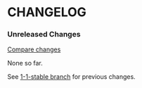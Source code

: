 # CHANGELOG

### Unreleased Changes

[Compare changes](https://github.com/codevise/pageflow-internal-links/compare/1-1-stable...master)

None so far.

See
[1-1-stable branch](https://github.com/codevise/pageflow-internal-links/blob/1-1-stable/CHANGELOG.md)
for previous changes.
